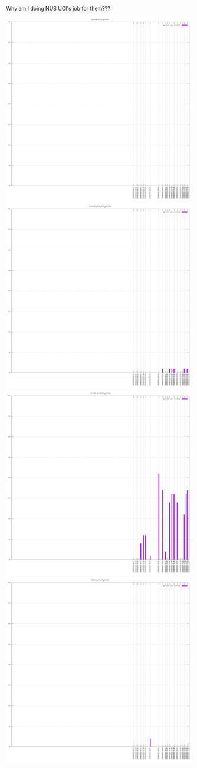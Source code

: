 Why am I doing NUS UCI's job for them???

![](kent_ridge_fitness_gym.png)
![](university_sports_centre_gym.png)
![](university_town_fitness_gym.png)
![](wellness_outreach_gym.png)
